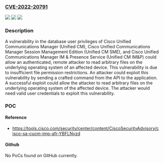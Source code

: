 ### [CVE-2022-20791](https://cve.mitre.org/cgi-bin/cvename.cgi?name=CVE-2022-20791)
![](https://img.shields.io/static/v1?label=Product&message=Cisco%20Unified%20Communications%20Manager%20&color=blue)
![](https://img.shields.io/static/v1?label=Version&message=n%2Fa&color=blue)
![](https://img.shields.io/static/v1?label=Vulnerability&message=CWE-36&color=brighgreen)

### Description

A vulnerability in the database user privileges of Cisco Unified Communications Manager (Unified CM), Cisco Unified Communications Manager Session Management Edition (Unified CM SME), and Cisco Unified Communications Manager IM &amp; Presence Service (Unified CM IM&amp;P) could allow an authenticated, remote attacker to read arbitrary files on the underlying operating system of an affected device. This vulnerability is due to insufficient file permission restrictions. An attacker could exploit this vulnerability by sending a crafted command from the API to the application. A successful exploit could allow the attacker to read arbitrary files on the underlying operating system of the affected device. The attacker would need valid user credentials to exploit this vulnerability.

### POC

#### Reference
- https://tools.cisco.com/security/center/content/CiscoSecurityAdvisory/cisco-sa-cucm-imp-afr-YBFLNyzd

#### Github
No PoCs found on GitHub currently.


